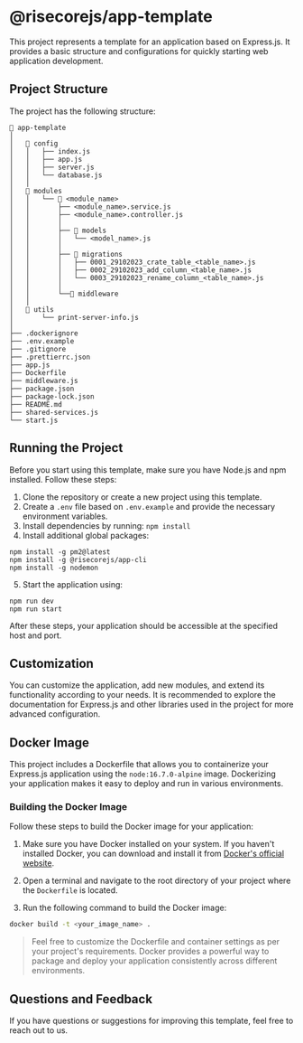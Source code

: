 # @risecorejs/app-template

This project represents a template for an application based on Express.js. It provides a basic structure and configurations for quickly starting web application development.

## Project Structure

The project has the following structure:

```
📂 app-template
│
│   📂 config
│   │   ├── index.js
│   │   ├── app.js
│   │   ├── server.js
│   │   └── database.js
│   │
│   📂 modules
│   │   └── 📂 <module_name>
│   │       ├── <module_name>.service.js
│   │       ├── <module_name>.controller.js
│   │       │
│   │       ├── 📂 models
│   │       │   └── <model_name>.js
│   │       │
│   │       ├── 📂 migrations
│   │       │   ├── 0001_29102023_crate_table_<table_name>.js
│   │       │   ├── 0002_29102023_add_column_<table_name>.js
│   │       │   └── 0003_29102023_rename_column_<table_name>.js
│   │       │
│   │       └──📂 middleware
│   │
│   📂 utils
│       └── print-server-info.js
│
├── .dockerignore
├── .env.example
├── .gitignore
├── .prettierrc.json
├── app.js
├── Dockerfile
├── middleware.js
├── package.json
├── package-lock.json
├── README.md
├── shared-services.js
└── start.js
```

## Running the Project

Before you start using this template, make sure you have Node.js and npm installed. Follow these steps:

1. Clone the repository or create a new project using this template.
2. Create a `.env` file based on `.env.example` and provide the necessary environment variables.
3. Install dependencies by running: `npm install`
4. Install additional global packages:

```
npm install -g pm2@latest
npm install -g @risecorejs/app-cli
npm install -g nodemon
```

5. Start the application using:

```
npm run dev
npm run start
```

After these steps, your application should be accessible at the specified host and port.

## Customization

You can customize the application, add new modules, and extend its functionality according to your needs. It is recommended to explore the documentation for Express.js and other libraries used in the project for more advanced configuration.

## Docker Image

This project includes a Dockerfile that allows you to containerize your Express.js application using the `node:16.7.0-alpine` image. Dockerizing your application makes it easy to deploy and run in various environments.

### Building the Docker Image

Follow these steps to build the Docker image for your application:

1. Make sure you have Docker installed on your system. If you haven't installed Docker, you can download and install it from [Docker's official website](https://www.docker.com/get-started).

2. Open a terminal and navigate to the root directory of your project where the `Dockerfile` is located.

3. Run the following command to build the Docker image:

```bash
docker build -t <your_image_name> .
```

> Feel free to customize the Dockerfile and container settings as per your project's requirements. Docker provides a powerful way to package and deploy your application consistently across different environments.

## Questions and Feedback

If you have questions or suggestions for improving this template, feel free to reach out to us.
